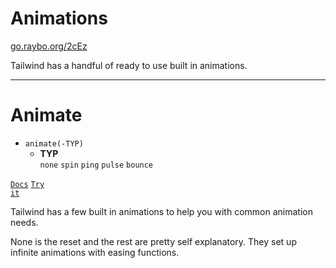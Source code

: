 <!-- .slide: data-state="layout-title" class="bg-dark"-->

# Animations

<div class="slide-link"><a href="https://go.raybo.org/2cEz"><i class="fab fa-slideshare"></i> go.raybo.org/2cEz</a></div>

> >

Tailwind has a handful of ready to use built in animations.

---

# Animate

- `animate(-TYP)`
  - **TYP**<br>
  `none` `spin` `ping` `pulse` `bounce`

<a href="https://tailwindcss.com/docs/animation" target="_blank"><code class="code-exciting">Docs</code></a> <a href="https://codepen.io/planetoftheweb/pen/ExgXvmp" target="_blank"><code class="code-royal">Try it</code></a>

> >

Tailwind has a few built in animations to help you with common animation needs.

None is the reset and the rest are pretty self explanatory. They set up infinite animations with easing functions. 
